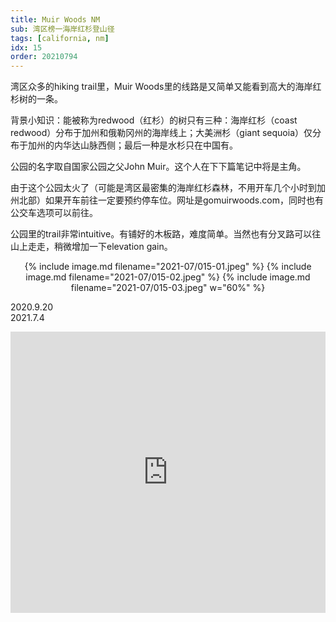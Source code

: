 ```yaml
---
title: Muir Woods NM
sub: 湾区榜一海岸红杉登山径
tags: [california, nm]
idx: 15
order: 20210794
---
```


湾区众多的hiking trail里，Muir Woods里的线路是又简单又能看到高大的海岸红杉树的一条。

背景小知识：能被称为redwood（红杉）的树只有三种：海岸红杉（coast redwood）分布于加州和俄勒冈州的海岸线上；大美洲杉（giant sequoia）仅分布于加州的内华达山脉西侧；最后一种是水杉只在中国有。

公园的名字取自国家公园之父John Muir。这个人在下下篇笔记中将是主角。

由于这个公园太火了（可能是湾区最密集的海岸红杉森林，不用开车几个小时到加州北部）如果开车前往一定要预约停车位。网址是gomuirwoods.com，同时也有公交车选项可以前往。

公园里的trail非常intuitive。有铺好的木板路，难度简单。当然也有分叉路可以往山上走走，稍微增加一下elevation gain。

<p style="text-align: center">
{% include image.md filename="2021-07/015-01.jpeg" %}
{% include image.md filename="2021-07/015-02.jpeg" %}
{% include image.md filename="2021-07/015-03.jpeg" w="60%" %}
</p>

2020.9.20<br>
2021.7.4

<iframe src="https://www.google.com/maps/embed?pb=!1m14!1m8!1m3!1d403001.3542324263!2d-122.5835102!3d37.8965881!3m2!1i1024!2i768!4f13.1!3m3!1m2!1s0x808591b4bd6762ad%3A0x7aff587668ffaff9!2sMuir%20Woods%20National%20Monument!5e0!3m2!1sen!2sus!4v1652161114850!5m2!1sen!2sus" width="100%" height="450" style="border:0;" allowfullscreen="" loading="lazy" referrerpolicy="no-referrer-when-downgrade"></iframe>